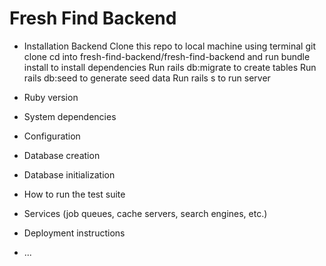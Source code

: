 # Fresh Find Backend

- Installation
  Backend
  Clone this repo to local machine using terminal git clone <this-repo>
  cd into fresh-find-backend/fresh-find-backend and run bundle install to install dependencies
  Run rails db:migrate to create tables
  Run rails db:seed to generate seed data
  Run rails s to run server

- Ruby version

- System dependencies

- Configuration

- Database creation

- Database initialization

- How to run the test suite

- Services (job queues, cache servers, search engines, etc.)

- Deployment instructions

- ...
